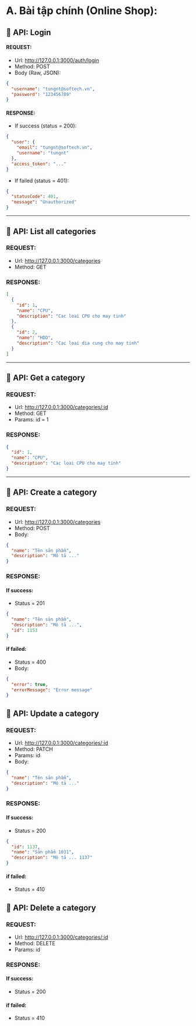 # A. Bài tập chính (Online Shop):

## 🔶 API: Login

#### REQUEST:

- Url: http://127.0.0.1:3000/auth/login
- Method: POST
- Body (Raw, JSON):

```json
{
  "username": "tungnt@softech.vn",
  "password": "123456789"
}
```

#### RESPONSE:

- If success (status = 200):

```json
{
  "user": {
    "email": "tungnt@softech.vn",
    "username": "tungnt"
  },
  "access_token": "..."
}
```

- If failed (status = 401):

```json
{
  "statusCode": 401,
  "message": "Unauthorized"
}
```

---

## 🔶 API: List all categories

### REQUEST:

- Url: http://127.0.0.1:3000/categories
- Method: GET

### RESPONSE:

```json
[
  {
    "id": 1,
    "name": "CPU",
    "description": "Cac loai CPU cho may tinh"
  },
  {
    "id": 2,
    "name": "HDD",
    "description": "Cac loai dia cung cho may tinh"
  }
]
```

---

## 🔶 API: Get a category

### REQUEST:

- Url: http://127.0.0.1:3000/categories/:id
- Method: GET
- Params: id = 1

### RESPONSE:

```json
{
  "id": 1,
  "name": "CPU",
  "description": "Cac loai CPU cho may tinh"
}
```

---

## 🔶 API: Create a category

### REQUEST:

- Url: http://127.0.0.1:3000/categories
- Method: POST
- Body:

```json
{
  "name": "Tên sản phẩm",
  "description": "Mô tả ..."
}
```

### RESPONSE:

#### If success:

- Status = 201

```json
{
  "name": "Tên sản phẩm",
  "description": "Mô tả ...",
  "id": 1153
}
```

#### if failed:

- Status = 400
- Body:

```json
{
  "error": true,
  "errorMessage": "Error message"
}
```

## 🔶 API: Update a category

### REQUEST:

- Url: http://127.0.0.1:3000/categories/:id
- Method: PATCH
- Params: id
- Body:

```json
{
  "name": "Tên sản phẩm",
  "description": "Mô tả ..."
}
```

### RESPONSE:

#### If success:

- Status = 200

```json
{
  "id": 1137,
  "name": "Sản phẩm 1031",
  "description": "Mô tả ... 1137"
}
```

#### if failed:

- Status = 410

## 🔶 API: Delete a category

### REQUEST:

- Url: http://127.0.0.1:3000/categories/:id
- Method: DELETE
- Params: id

### RESPONSE:

#### If success:

- Status = 200

#### if failed:

- Status = 410
